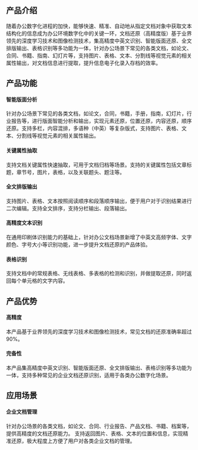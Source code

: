 ## 产品介绍

随着办公数字化进程的加快，能够快速、精准、自动地从指定文档对象中获取文本结构化的信息成为办公环境数字化中的关键一环，文档还原（高精度版）基于业界领先的深度学习技术和图像检测技术，集高精度中英文识别、智能版面还原、全文排版输出、表格识别等多功能为一体，针对办公场景下常见的各类文档，如论文、合同、书籍、指南、幻灯片等，支持图片、表格、文本、分割线等视觉元素的相关属性输出，对文档信息进行提取，提升信息电子化录入存档的效率。

## 产品功能

#### 智能版面分析

针对办公场景下常见的各类文档，如论文，合同，书籍，手册，指南，幻灯片，行业报告等，进行版面智能分析和输出，实现元素还原，位置还原，内容还原，顺序还原。支持多栏，内容混排，多语种（中英）等复杂版式，支持图片、表格、文本、分割线等视觉元素的相关属性输出。

#### 关键属性抽取

支持文档关键属性快速抽取，可用于文档归档等场景。支持的关键属性包括文章标题，章节号，图片，表格，以及关联题头、题注等。

#### 全文排版输出

支持图片、表格、文本按照阅读顺序和段落顺序输出，便于用户对于识别结果进行二次编辑。支持全文排序，支持分栏输出、段落输出。

#### 高精度文本识别

在通用印刷体识别能力的基础上，针对办公文档场景新增了中英文高频字体、文字颜色、字号大小等识别功能，进一步提升文档还原的产品体验。

#### 表格识别

支持文档中的常规表格、无线表格、多表格的检测和识别，并做提取还原，同时返回每个单元格的文字内容。

## 产品优势

#### 高精度

本产品基于业界领先的深度学习技术和图像检测技术，常见文档的还原准确率超过90%。

#### 完备性

本产品集高精度中英文识别、智能版面还原、全文排版输出、表格识别等多功能为一体，支持多种常见的企业文档还原识别，适用于各类办公数字化场景。

## 应用场景

#### 企业文档管理

针对办公场景的各类文档，如论文、合同、行业报告、产品文档、书籍、档案等，提供高精度的文档还原能力。 支持返回图片、表格、文本的位置和信息，实现精准还原，极大程度上方便了用户对各类企业文档的管理。

